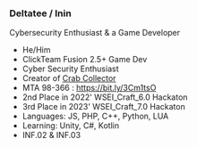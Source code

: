 ### **Deltatee / Inin**

Cybersecurity Enthusiast & a Game Developer

 - He/Him
 - ClickTeam Fusion 2.5+ Game Dev
 - Cyber Security Enthusiast
 - Creator of [Crab Collector](https://play.google.com/store/apps/details?id=com.deltateedev.crabcollector)
 - MTA 98-366 : https://bit.ly/3Cm1tsO
 - 2nd Place in 2022' WSEI_Craft_6.0 Hackaton
 - 3rd Place in 2023' WSEI_Craft_7.0 Hackaton
 - Languages: JS, PHP, C++, Python, LUA
 - Learning: Unity, C#, Kotlin
 - INF.02 & INF.03 
